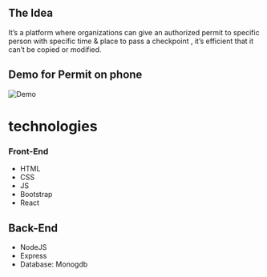 ## The Idea 
It’s a platform where organizations can give an authorized permit to specific person with specific time & place to pass a checkpoint , it’s efficient that it can’t be copied or modified.

## Demo for Permit on phone
![Demo](https://i.ibb.co/ccb1447/File-from-i-OS.gif)
# technologies 

### Front-End 
- HTML
- CSS
- JS
- Bootstrap
- React


## Back-End
- NodeJS
- Express
- Database: Monogdb
